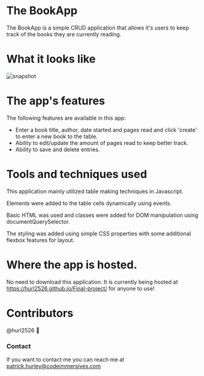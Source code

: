 # The BookApp

The BookApp is a simple CRUD application that allows it's users to keep track of the books they are currently reading. 

# What it looks like 
![snapshot](./bookApp.png) 

# The app's features

The following features are available in this app:

* Enter a book title, author, date started and pages read and click 'create' to enter a new book to the table.
* Ability to edit/update the amount of pages read to keep better track. 
* Ability to save and delete entries.

# Tools and techniques used 

This application mainly utilized table making techniques in Javascript.  

Elements were added to the table cells dynamically using events.

Basic HTML was used and classes were added for DOM manipulation using documentQuerySelector.    

The styling was added using simple CSS properties with some additional flexbox features for layout.    

# Where the app is hosted.  
No need to download this application. It is currently being hosted at https://hurl2526.github.io/Final-project/ for anyone to use!

# Contributors

@hurl2526 📖


### Contact
If you want to contact me you can reach me at patrick.hurley@codeimmersives.com

